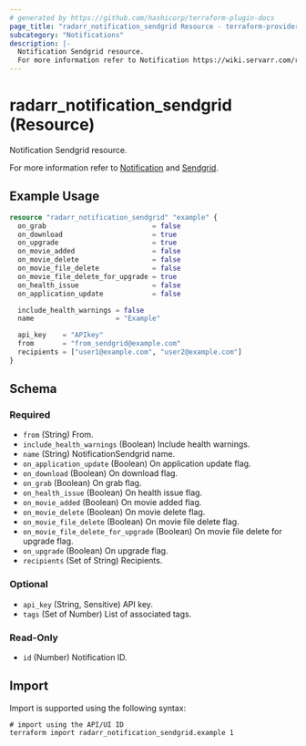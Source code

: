 ```yaml
---
# generated by https://github.com/hashicorp/terraform-plugin-docs
page_title: "radarr_notification_sendgrid Resource - terraform-provider-radarr"
subcategory: "Notifications"
description: |-
  Notification Sendgrid resource.
  For more information refer to Notification https://wiki.servarr.com/radarr/settings#connect and Sendgrid https://wiki.servarr.com/radarr/supported#sendgrid.
---
```


# radarr_notification_sendgrid (Resource)

<!-- subcategory:Notifications -->Notification Sendgrid resource.
For more information refer to [Notification](https://wiki.servarr.com/radarr/settings#connect) and [Sendgrid](https://wiki.servarr.com/radarr/supported#sendgrid).

## Example Usage

```terraform
resource "radarr_notification_sendgrid" "example" {
  on_grab                          = false
  on_download                      = true
  on_upgrade                       = true
  on_movie_added                   = false
  on_movie_delete                  = false
  on_movie_file_delete             = false
  on_movie_file_delete_for_upgrade = true
  on_health_issue                  = false
  on_application_update            = false

  include_health_warnings = false
  name                    = "Example"

  api_key    = "APIkey"
  from       = "from_sendgrid@example.com"
  recipients = ["user1@example.com", "user2@example.com"]
}
```

<!-- schema generated by tfplugindocs -->
## Schema

### Required

- `from` (String) From.
- `include_health_warnings` (Boolean) Include health warnings.
- `name` (String) NotificationSendgrid name.
- `on_application_update` (Boolean) On application update flag.
- `on_download` (Boolean) On download flag.
- `on_grab` (Boolean) On grab flag.
- `on_health_issue` (Boolean) On health issue flag.
- `on_movie_added` (Boolean) On movie added flag.
- `on_movie_delete` (Boolean) On movie delete flag.
- `on_movie_file_delete` (Boolean) On movie file delete flag.
- `on_movie_file_delete_for_upgrade` (Boolean) On movie file delete for upgrade flag.
- `on_upgrade` (Boolean) On upgrade flag.
- `recipients` (Set of String) Recipients.

### Optional

- `api_key` (String, Sensitive) API key.
- `tags` (Set of Number) List of associated tags.

### Read-Only

- `id` (Number) Notification ID.

## Import

Import is supported using the following syntax:

```shell
# import using the API/UI ID
terraform import radarr_notification_sendgrid.example 1
```
